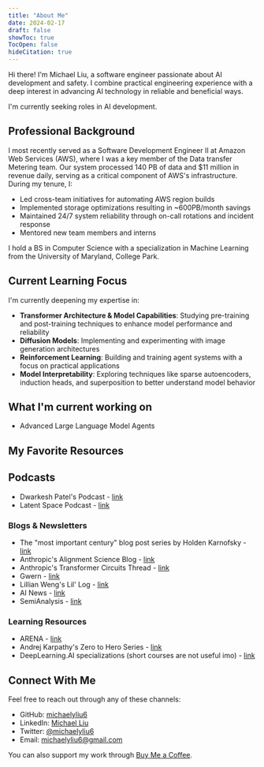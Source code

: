 ```yaml
---
title: "About Me"
date: 2024-02-17
draft: false
showToc: true
TocOpen: false
hideCitation: true
---
```


Hi there! I'm Michael Liu, a software engineer passionate about AI development and safety. I combine practical engineering experience with a deep interest in advancing AI technology in reliable and beneficial ways.

I'm currently seeking roles in AI development.

## Professional Background

I most recently served as a Software Development Engineer II at Amazon Web Services (AWS), where I was a key member of the Data transfer Metering team. Our system processed 140 PB of data and $11 million in revenue daily, serving as a critical component of AWS's infrastructure. During my tenure, I:
- Led cross-team initiatives for automating AWS region builds
- Implemented storage optimizations resulting in ~600PB/month savings
- Maintained 24/7 system reliability through on-call rotations and incident response
- Mentored new team members and interns

I hold a BS in Computer Science with a specialization in Machine Learning from the University of Maryland, College Park.

<!-- ## Technical Interests -->

<!-- My current focus areas include:

- **AI Development**: Working on model capabilities, pre-training and post-training techniques, and AI applications
- **AI Safety & Interpretability**: Exploring areas such as induction heads, superposition, sparse autoencoders, and understanding neural networks beyond the black box approach
- **Software Engineering**: Building robust and scalable systems with a focus on reliability and performance -->

## Current Learning Focus

I'm currently deepening my expertise in:

- **Transformer Architecture & Model Capabilities**: Studying pre-training and post-training techniques to enhance model performance and reliability
- **Diffusion Models**: Implementing and experimenting with image generation architectures
- **Reinforcement Learning**: Building and training agent systems with a focus on practical applications
- **Model Interpretability**: Exploring techniques like sparse autoencoders, induction heads, and superposition to better understand model behavior

## What I'm current working on
- Advanced Large Language Model Agents 

## My Favorite Resources

## Podcasts
- Dwarkesh Patel's Podcast - [link](https://www.youtube.com/c/DwarkeshPatel)
- Latent Space Podcast - [link](https://www.youtube.com/@LatentSpacePod)

### Blogs & Newsletters
- The "most important century" blog post series by Holden Karnofsky - [link](https://www.cold-takes.com/most-important-century/)
- Anthropic's Alignment Science Blog - [link](https://alignment.anthropic.com/)
- Anthropic's Transformer Circuits Thread - [link](https://transformer-circuits.pub/)
- Gwern - [link](https://www.gwern.net/)
- Lillian Weng's Lil' Log - [link](https://lilianweng.github.io/)
- AI News - [link](https://buttondown.com/ainews/)
- SemiAnalysis - [link](https://www.semianalysis.com/)


### Learning Resources 
- ARENA - [link](https://github.com/callummcdougall/ARENA_3.0)
- Andrej Karpathy's Zero to Hero Series - [link](https://karpathy.ai/zero-to-hero.html)
- DeepLearning.AI specializations (short courses are not useful imo) - [link](https://www.deeplearning.ai/)

## Connect With Me

Feel free to reach out through any of these channels:

- GitHub: [michaelyliu6](https://github.com/michaelyliu6)
- LinkedIn: [Michael Liu](https://www.linkedin.com/in/michael-liu-a14932197/)
- Twitter: [@michaelyliu6](https://x.com/michaelyliu6)
- Email: [michaelyliu6@gmail.com](mailto:michaelyliu6@gmail.com)

You can also support my work through [Buy Me a Coffee](https://buymeacoffee.com/myliu6).